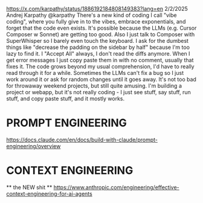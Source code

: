 https://x.com/karpathy/status/1886192184808149383?lang=en
2/2/2025
Andrej Karpathy
@karpathy
There's a new kind of coding I call "vibe coding", where you fully give in to the vibes, embrace exponentials, and forget that the code even exists. It's possible because the LLMs (e.g. Cursor Composer w Sonnet) are getting too good. Also I just talk to Composer with SuperWhisper so I barely even touch the keyboard. I ask for the dumbest things like "decrease the padding on the sidebar by half" because I'm too lazy to find it. I "Accept All" always, I don't read the diffs anymore. When I get error messages I just copy paste them in with no comment, usually that fixes it. The code grows beyond my usual comprehension, I'd have to really read through it for a while. Sometimes the LLMs can't fix a bug so I just work around it or ask for random changes until it goes away. It's not too bad for throwaway weekend projects, but still quite amusing. I'm building a project or webapp, but it's not really coding - I just see stuff, say stuff, run stuff, and copy paste stuff, and it mostly works.

# PROMPT ENGINEERING
https://docs.claude.com/en/docs/build-with-claude/prompt-engineering/overview

# CONTEXT ENGINEERING
** the NEW shit **
https://www.anthropic.com/engineering/effective-context-engineering-for-ai-agents



